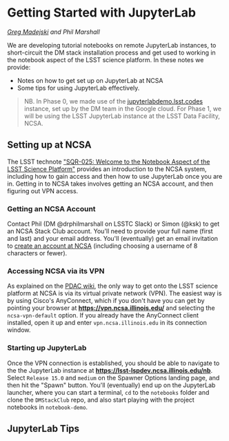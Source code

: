 # Getting Started with JupyterLab

_[Greg Madejski](https://github.com/LSSTScienceCollaborations/DMStackClub/issues/new?body=@Madejski) and Phil Marshall_

We are developing tutorial notebooks on remote JupyterLab instances, to short-circuit the DM stack installation process and get used to working in the 
notebook aspect of the LSST science platform. In these notes we provide:
* Notes on how to get set up on JupyterLab at NCSA
* Some tips for using JupyterLab effectively.

> NB. In Phase 0, we made use of the [jupyterlabdemo.lsst.codes](https://jupyterlabdemo.lsst.codes/user/madejski/lab?redirects=1)
instance, set up by the DM team in the Google cloud. For Phase 1, we will be using the LSST JupyterLab instance at the LSST Data Facility, NCSA.

## Setting up at NCSA
The LSST technote ["SQR-025: Welcome to the Notebook Aspect of the LSST Science Platform"](https://sqr-025.lsst.io/) provides an introduction to the NCSA system, including how to gain access and then how to use JupyterLab once you are in. 
Getting in to NCSA takes involves getting an NCSA account, and then figuring out VPN access.

### Getting an NCSA Account
Contact Phil (DM @drphilmarshall on LSSTC Slack) or Simon (@ksk) to get an NCSA Stack Club account. You'll need to provide your full name (first and last) and your email address. You'll (eventually) get an email invitation to [create an account at NCSA](https://identity.ncsa.illinois.edu/) (including choosing a username of 8 characters or fewer).

### Accessing NCSA via its VPN
As explained on the [PDAC wiki](https://confluence.lsstcorp.org/display/DM/PDAC+networking+and+user+accounts+for+developers), the only way to get onto the LSST science platform at NCSA is via its virtual private network (VPN). The easiest way is by using Cisco's AnyConnect, which if you don't have you can get by pointing your browser at **https://vpn.ncsa.illinois.edu/** and selecting the `ncsa-vpn-default` option. If you already have the AnyConnect client installed, open it up and enter `vpn.ncsa.illinois.edu` in its connection window. 

### Starting up JupyterLab 
Once the VPN connection is established, you should be able to navigate to the the JupyterLab instance at **https://lsst-lspdev.ncsa.illinois.edu/nb**. Select `Release 15.0` and `medium` on the Spawner Options landing page, and then hit the "Spawn" button. You'll (eventually) end up on the JupyterLab launcher, where you can start a terminal, `cd` to the `notebooks` folder and clone the `DMStackClub` repo, and also start playing with the project notebooks in `notebook-demo`.


## JupyterLab Tips


